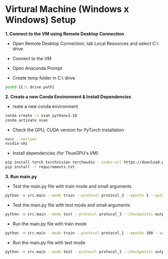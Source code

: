 # Virtural Machine (Windows x Windows) Setup

**1. Connect to the VM using Remote Desktop Connection**

- Open Remote Desktop Connection, tab Local Resources and select C:\ drive

- Connect to the VM

- Open Anaconda Prompt

- Create temp folder in C:\ drive
```bash
pushd {C:\ drive path}
```

**2. Create a new Conda Environment & Install Dependencies**

- reate a new conda environment
```bash
conda create -n ssan python=3.10
conda activate ssan
```

- Check the GPU, CUDA version for PyTorch installation
```bash
nvcc --version
nvidia-smi
```

- Install dependencies (for ThueGPU's VM)
```bash
pip install torch torchvision torchaudio --index-url https://download.pytorch.org/whl/cu121
pip install -r requirements.txt
```

**3. Run main.py**

- Test the main.py file with train mode and small arguments
```bash
python -m src.main --mode train --protocol protocol_3 --epochs 3 --auto_hp --hp_trials 3 --fraction 0.01 --no_workers
```

- Test the main.py file with test mode and small arguments
```bash
python -m src.main --mode test --protocol protocol_3 --checkpoints output\train_{YYYYMMDD_HHMMSS}\checkpoints\best.pth --fraction 0.01 --no_workers
```

- Run the main.py file with train mode
```bash
python -m src.main --mode train --protocol protocol_1 --epochs 100 --auto_hp --hp_trials 100 --fraction 1.0 --no_workers
```

- Run the main.py file with test mode
```bash
python -m src.main --mode test --protocol protocol_1 --checkpoints output\train_{YYYYMMDD_HHMMSS}\checkpoints\best.pth --fraction 1.0 --no_workers
```
